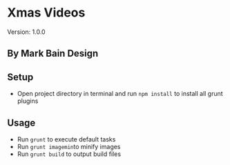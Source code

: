 Xmas Videos
===

Version: 1.0.0

By Mark Bain Design
---

Setup
---
* Open project directory in terminal and run `npm install` to install all grunt plugins

Usage
---
* Run `grunt` to execute default tasks
* Run `grunt imagemin`to minify images
* Run `grunt build` to output build files
